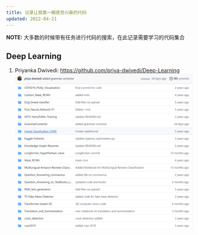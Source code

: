 ```yaml
---
title: 记录让我第一眼感觉兴奋的代码
updated: 2022-04-21
---
```


**NOTE:** 大多数的时候带有任务进行代码的搜索，在此记录需要学习的代码集合

<div class="divider"></div>

## Deep Learning
1. Priyanka Dwivedi: https://github.com/priya-dwivedi/Deep-Learning
![List](https://github.com/xzqyj/xzqyj.github.io/blob/master/image/list.png)

